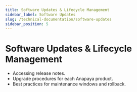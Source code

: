 ```yaml
---
title: Software Updates & Lifecycle Management
sidebar_label: Software Updates
slug: /technical-documentation/software-updates
sidebar_position: 5
---
```

# Software Updates & Lifecycle Management
- Accessing release notes.
- Upgrade procedures for each Anapaya product.
- Best practices for maintenance windows and rollback.
